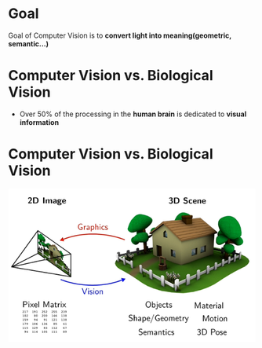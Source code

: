 # Goal
Goal of Computer Vision is to __convert light into meaning(geometric, semantic...)__

# Computer Vision vs. Biological Vision
- Over 50% of the processing in the __human brain__ is dedicated to __visual information__

# Computer Vision vs. Biological Vision

![pic1](pic\CVvsCG.png "CV vs. CG")